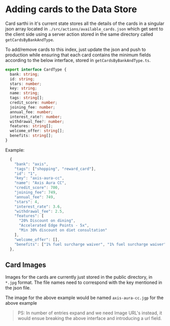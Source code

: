# Adding cards to the Data Store

Card sarthi in it's current state stores all the details of the cards in a singular
json array located in `./src/actions/available_cards.json` which get sent to
the client side using a server action stored in the same directory called `getCardsByBankAndType`.

To add/remove cards to this index, just update the json and push to production
while ensuring that each card contains the minimum fields according to the below
interface, stored in `getCardsByBankAndType.ts`.

```ts
export interface CardType {
  bank: string;
  id: string;
  stars: number;
  key: string;
  name: string;
  tags: string[];
  credit_score: number;
  joining_fee: number;
  annual_fee: number;
  interest_rate?: number;
  withdrawal_fee?: number;
  features: string[];
  welcome_offer: string[];
  benefits: string[];
}
```

Example:

```ts
  {
    "bank": "axis",
    "tags": ["shopping", "reward_card"],
    "id": "1",
    "key": "axis-aura-cc",
    "name": "Axis Aura CC",
    "credit_score": 700,
    "joining_fee": 749,
    "annual_fee": 749,
    "stars": 4,
    "interest_rate": 3.6,
    "withdrawal_fee": 2.5,
    "features": [
      "20% Discount on dining",
      "Accelerated Edge Points - 5x",
      "Min 30% discount on diet consultation"
    ],
    "welcome_offer": [],
    "benefits": ["1% fuel surcharge waiver", "1% fuel surcharge waiver"]
  },
```

## Card Images

Images for the cards are currently just stored in the public directory, in `*.jpg`
format. The file names need to correspond with the key mentioned in the json file.

The image for the above example would be named `axis-aura-cc.jgp` for the above example

> PS: In number of entries expand and we need Image URL's instead, it would ensue
> breaking the above interface and introducing a url field.
